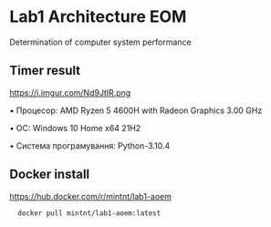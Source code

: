 
# Lab1 Architecture EOM

Determination of computer system performance



## Timer result

https://i.imgur.com/Nd9JtIR.png

•	Процесор: AMD Ryzen 5 4600H with Radeon Graphics 3.00 GHz

•	ОС: Windows 10 Home x64 21H2

•	Система програмування: Python-3.10.4




## Docker install

https://hub.docker.com/r/mintnt/lab1-aoem

```bash
  docker pull mintnt/lab1-aoem:latest
```
    
